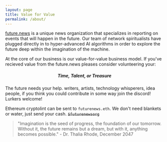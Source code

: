 ```yaml
---
layout: page
title: Value for Value
permalink: /about/
---
```

<a href="https://lookingglass.netifly.app" alt="future news">future.news</a> is a unique news organization that specializes in reporting on events that will happen in the future. Our team of network spiritualists have plugged directly in to hyper-advanced AI algorithms in order to explore the future deep within the imagination of the machine. 

At the core of our business is our value-for-value business model. If you've recieved value from the future.news pleases consider volunteering  your:

<center><h5>Time, Talent, or Treasure </h5></center>
The future needs your help. writers, artists,  technology  whisperers, idea people, if you think you could contribute in some way join the discord! Lurkers welcome! 

Ethereum cryptolint can be sent to `futurenews.eth`. We don't need blankets or water, just send your cash. ~~`$futurenewsorg`~~






> "Imagination is the seed of progress, the foundation of our tomorrow. Without it, the future remains but a dream, but with it, anything becomes possible." - Dr. Thalia Rhode, December 2047


